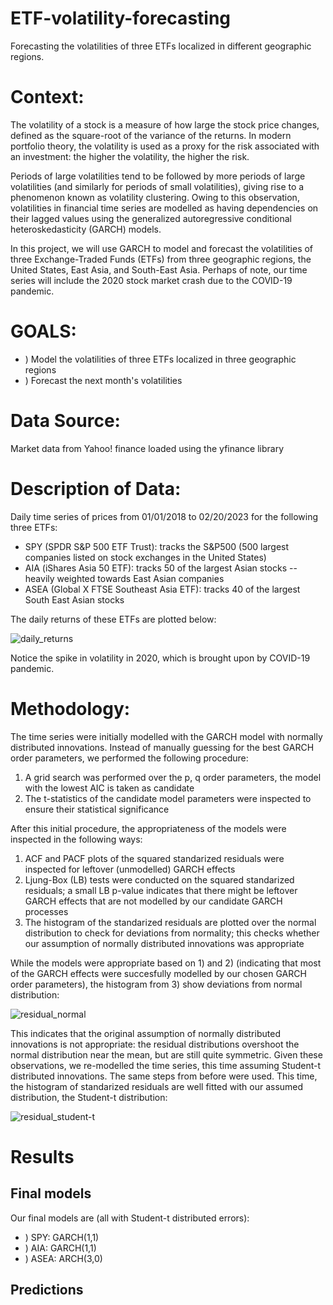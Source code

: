 # ETF-volatility-forecasting
Forecasting the volatilities of three ETFs localized in different geographic regions.

# Context:
The volatility of a stock is a measure of how large the stock price changes, defined as the square-root of the variance of the returns. In modern portfolio theory, the volatility is used as a proxy for the risk associated with an investment: the higher the volatility, the higher the risk. 

Periods of large volatilities tend to be followed by more periods of large volatilities (and similarly for periods of small volatilities), giving rise to a phenomenon known as volatility clustering. Owing to this observation, volatilities in financial time series are modelled as having dependencies on their lagged values using the generalized autoregressive conditional heteroskedasticity (GARCH) models. 

In this project, we will use GARCH to model and forecast the volatilities of three Exchange-Traded Funds (ETFs) from three geographic regions, the United States, East Asia, and South-East Asia. Perhaps of note, our time series will include the 2020 stock market crash due to the COVID-19 pandemic.

# GOALS: 
- ) Model the volatilities of three ETFs localized in three geographic regions 
- ) Forecast the next month's volatilities

# Data Source:
Market data from Yahoo! finance loaded using the yfinance library

# Description of Data:
Daily time series of prices from 01/01/2018 to 02/20/2023 for the following three ETFs:
-  SPY (SPDR S&P 500 ETF Trust): tracks the S&P500 (500 largest companies listed on stock exchanges in the United States)
-  AIA (iShares Asia 50 ETF): tracks 50 of the largest Asian stocks -- heavily weighted towards East Asian companies
-  ASEA (Global X FTSE Southeast Asia ETF): tracks 40 of the largest South East Asian stocks

The daily returns of these ETFs are plotted below:

![daily_returns](https://user-images.githubusercontent.com/5288149/227814758-d17fda74-f86c-4ff0-8b56-54c187b4d880.png)

Notice the spike in volatility in 2020, which is brought upon by COVID-19 pandemic.

# Methodology:
The time series were initially modelled with the GARCH model with normally distributed innovations. Instead of manually guessing for the best GARCH order parameters, we performed the following procedure:
1) A grid search was performed over the p, q order parameters, the model with the lowest AIC is taken as candidate
2) The t-statistics of the candidate model parameters were inspected to ensure their statistical significance

After this initial procedure, the appropriateness of the models were inspected in the following ways:
1) ACF and PACF plots of the squared standarized residuals were inspected for leftover (unmodelled) GARCH effects
2) Ljung-Box (LB) tests were conducted on the squared standarized residuals; a small LB p-value indicates that there might be leftover GARCH effects that are not modelled by our candidate GARCH processes
3) The histogram of the standarized residuals are plotted over the normal distribution to check for deviations from normality; this checks whether our assumption of normally distributed innovations was appropriate

While the models were appropriate based on 1) and 2) (indicating that most of the GARCH effects were succesfully modelled by our chosen GARCH order parameters), the histogram from 3) show deviations from normal distribution:

![residual_normal](https://user-images.githubusercontent.com/5288149/227815255-af7e4598-b98e-4ea2-9864-ebe2445cd15f.png)

This indicates that the original assumption of normally distributed innovations is not appropriate: the residual distributions overshoot the normal distribution near the mean, but are still quite symmetric. Given these observations, we re-modelled the time series, this time assuming Student-t distributed innovations. The same steps from before were used. This time, the histogram of standarized residuals are well fitted with our assumed distribution, the Student-t distribution:

![residual_student-t](https://user-images.githubusercontent.com/5288149/227815771-668f1831-0006-4352-9055-30efbed6be86.png)

# Results

## Final models
Our final models are (all with Student-t distributed errors):
- ) SPY: GARCH(1,1)
- ) AIA: GARCH(1,1)
- ) ASEA: ARCH(3,0)

## Predictions


